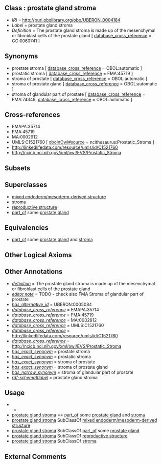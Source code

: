 
## Class : prostate gland stroma

 * *IRI* = http://purl.obolibrary.org/obo/UBERON_0004184
 * *Label* = prostate gland stroma
 * *Definition* = The prostate gland stroma is made up of the mesenchymal or fibroblast cells of the prostate gland [ [database_cross_reference](../../ef/oboInOwl#hasDbXref.md) = GO:0060741 ]

## Synonyms

 * prostate stroma [ [database_cross_reference](../../ef/oboInOwl#hasDbXref.md) = OBOL:automatic ]
 * prostatic stroma [ [database_cross_reference](../../ef/oboInOwl#hasDbXref.md) = FMA:45719 ]
 * stroma of prostate [ [database_cross_reference](../../ef/oboInOwl#hasDbXref.md) = OBOL:automatic ]
 * stroma of prostate gland [ [database_cross_reference](../../ef/oboInOwl#hasDbXref.md) = OBOL:automatic ]
 * stroma of glandular part of prostate [ [database_cross_reference](../../ef/oboInOwl#hasDbXref.md) = FMA:74349, [database_cross_reference](../../ef/oboInOwl#hasDbXref.md) = OBOL:automatic ]

## Cross-references

 * EMAPA:35714
 * FMA:45719
 * MA:0002912
 * UMLS:C1521760 [ [oboInOwl#source](../../ce/oboInOwl#source.md) = ncithesaurus:Prostatic_Stroma ]
 * http://linkedlifedata.com/resource/umls/id/C1521760
 * http://ncicb.nci.nih.gov/xml/owl/EVS/Prostatic_Stroma

## Subsets


## Superclasses

 * [mixed endoderm/mesoderm-derived structure](../../UBERON/77/UBERON_0000077.md)
 * [stroma](../../UBERON/91/UBERON_0003891.md)
 * [reproductive structure](../../UBERON/56/UBERON_0005156.md)
 * [part_of](../../BFO/50/BFO_0000050.md) some [prostate gland](../../UBERON/67/UBERON_0002367.md)

## Equivalencies

 * [part_of](../../BFO/50/BFO_0000050.md) some [prostate gland](../../UBERON/67/UBERON_0002367.md) and [stroma](../../UBERON/91/UBERON_0003891.md)

## Other Logical Axioms


## Other Annotations

 * *[definition](../../IAO/15/IAO_0000115.md)* = The prostate gland stroma is made up of the mesenchymal or fibroblast cells of the prostate gland
 * *[editor note](../../IAO/16/IAO_0000116.md)* = TODO - check also FMA Stroma of glandular part of prostate
 * *[has_alternative_id](../../Id/oboInOwl#hasAlternativeId.md)* = UBERON:0005084
 * *[database_cross_reference](../../ef/oboInOwl#hasDbXref.md)* = EMAPA:35714
 * *[database_cross_reference](../../ef/oboInOwl#hasDbXref.md)* = FMA:45719
 * *[database_cross_reference](../../ef/oboInOwl#hasDbXref.md)* = MA:0002912
 * *[database_cross_reference](../../ef/oboInOwl#hasDbXref.md)* = UMLS:C1521760
 * *[database_cross_reference](../../ef/oboInOwl#hasDbXref.md)* = http://linkedlifedata.com/resource/umls/id/C1521760
 * *[database_cross_reference](../../ef/oboInOwl#hasDbXref.md)* = http://ncicb.nci.nih.gov/xml/owl/EVS/Prostatic_Stroma
 * *[has_exact_synonym](../../ym/oboInOwl#hasExactSynonym.md)* = prostate stroma
 * *[has_exact_synonym](../../ym/oboInOwl#hasExactSynonym.md)* = prostatic stroma
 * *[has_exact_synonym](../../ym/oboInOwl#hasExactSynonym.md)* = stroma of prostate
 * *[has_exact_synonym](../../ym/oboInOwl#hasExactSynonym.md)* = stroma of prostate gland
 * *[has_narrow_synonym](../../ym/oboInOwl#hasNarrowSynonym.md)* = stroma of glandular part of prostate
 * *[rdf-schema#label](../../el/rdf-schema#label.md)* = prostate gland stroma

## Usage

 * -
 * [prostate gland stroma](../../UBERON/84/UBERON_0004184.md) == [part_of](../../BFO/50/BFO_0000050.md) some [prostate gland](../../UBERON/67/UBERON_0002367.md) and [stroma](../../UBERON/91/UBERON_0003891.md)
 * [prostate gland stroma](../../UBERON/84/UBERON_0004184.md) SubClassOf [mixed endoderm/mesoderm-derived structure](../../UBERON/77/UBERON_0000077.md)
 * [prostate gland stroma](../../UBERON/84/UBERON_0004184.md) SubClassOf [part_of](../../BFO/50/BFO_0000050.md) some [prostate gland](../../UBERON/67/UBERON_0002367.md)
 * [prostate gland stroma](../../UBERON/84/UBERON_0004184.md) SubClassOf [reproductive structure](../../UBERON/56/UBERON_0005156.md)
 * [prostate gland stroma](../../UBERON/84/UBERON_0004184.md) SubClassOf [stroma](../../UBERON/91/UBERON_0003891.md)

## External Comments

